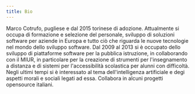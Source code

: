 ```yaml
---
title: Bio
---
```


Marco Cotrufo, pugliese e dal 2015 torinese di adozione. Attualmente si occupa di formazione e selezione del personale, sviluppo di soluzioni software per aziende in Europa e tutto ciò che riguarda le nuove tecnologie nel mondo dello sviluppo software. Dal 2009 al 2013 si è occupato dello sviluppo di piattaforme software per la pubblica istruzione, in collaborando con il MIUR, in particolare per la creazione di strumenti per l'insegnamento a distanza e di sistemi per l'accessibilità scolastica per alunni con difficoltà. Negli ultimi tempi si è interessato al tema dell'intelligenza artificiale e degi aspetti morali e sociali legati ad essa. Collabora in alcuni progetti opensource italiani.